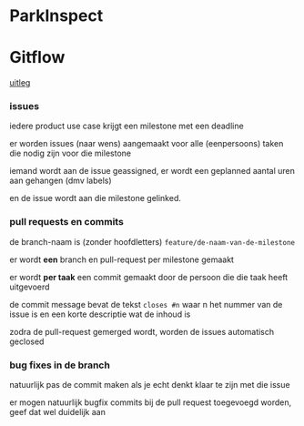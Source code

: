 # ParkInspect

# Gitflow

[uitleg](https://datasift.github.io/gitflow/IntroducingGitFlow.html)

### issues

iedere product use case krijgt een milestone met een deadline

er worden issues (naar wens) aangemaakt voor alle (eenpersoons) taken die nodig zijn voor die milestone

iemand wordt aan de issue geassigned, er wordt een geplanned aantal uren aan gehangen (dmv labels)

en de issue wordt aan die milestone gelinked.

### pull requests en commits

de branch-naam is (zonder hoofdletters) `feature/de-naam-van-de-milestone`

er wordt **een** branch en pull-request per milestone gemaakt

er wordt **per taak** een commit gemaakt door de persoon die die taak heeft uitgevoerd

de commit message bevat de tekst `closes #n` waar n het nummer van de issue is en een korte descriptie wat de inhoud is

zodra de pull-request gemerged wordt, worden de issues automatisch geclosed

### bug fixes in de branch

natuurlijk pas de commit maken als je echt denkt klaar te zijn met die issue

er mogen natuurlijk bugfix commits bij de pull request toegevoegd worden, geef dat wel duidelijk aan


